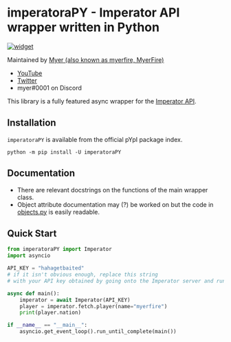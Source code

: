 # imperatoraPY - Imperator API wrapper written in Python

[![widget](https://inv.wtf/widget/myerfire)](https://myer.wtf/discord)

Maintained by [Myer (also known as myerfire, MyerFire)](https://github.com/myerfire)

- [YouTube](https://myer.wtf/youtube)
- [Twitter](https://myer.wtf/twitter)
- myer#0001 on Discord

This library is a fully featured async wrapper for the [Imperator API](https://docs.imperator.network/api). 

## Installation

`imperatoraPY` is available from the official pYpI package index.

`python -m pip install -U imperatoraPY`

## Documentation

- There are relevant docstrings on the functions of the main wrapper class.
- Object attribute documentation may (?) be worked on but the code
  in [objects.py](https://github.com/MyerFire/imperatoraPY/blob/master/imperatoraPY/objects.py) is easily readable.

## Quick Start

```python
from imperatoraPY import Imperator
import asyncio

API_KEY = "hahagetbaited"
# if it isn't obvious enough, replace this string 
# with your API key obtained by going onto the Imperator server and running /api

async def main():
    imperator = await Imperator(API_KEY)
    player = imperator.fetch.player(name="myerfire")
    print(player.nation)

if __name__ == "__main__":
    asyncio.get_event_loop().run_until_complete(main())
```